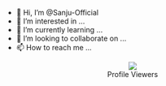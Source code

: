 - 👋 Hi, I’m @Sanju-Official
- 👀 I’m interested in ...
- 🌱 I’m currently learning ...
- 💞️ I’m looking to collaborate on ...
- 📫 How to reach me ...

<div align="center"><img src="https://profile-counter.glitch.me/ravindu01manoj/count.svg" /><br>Profile Viewers</div>
<!---
Sanju-Official/Sanju-Official is a ✨ special ✨ repository because its `README.md` (this file) appears on your GitHub profile.
You can click the Preview link to take a look at your changes.
--->
